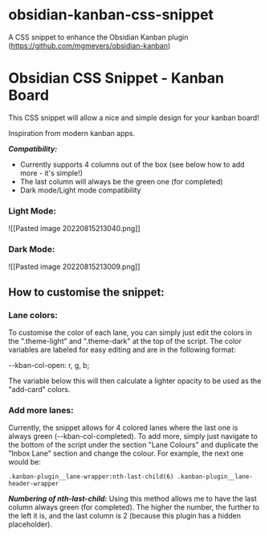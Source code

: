 # obsidian-kanban-css-snippet
A CSS snippet to enhance the Obsidian Kanban plugin (https://github.com/mgmeyers/obsidian-kanban)

# Obsidian CSS Snippet -  Kanban Board 

This CSS snippet will allow a nice and simple design for your kanban board!

Inspiration from modern kanban apps.

***Compatibility:***
- Currently supports 4 columns out of the box (see below how to add more - it's simple!)
- The last column will always be the green one (for completed)
- Dark mode/Light mode compatibility

### Light Mode:

![[Pasted image 20220815213040.png]]
### Dark Mode:
![[Pasted image 20220815213009.png]]

## How to customise the snippet:

### Lane colors:
To customise the color of each lane, you can simply just edit the colors in the ".theme-light" and ".theme-dark" at the top of the script. The color variables are labeled for easy editing and are in the following format:

--kban-col-open: r, g, b;

The variable below this will then calculate a lighter opacity to be used as the "add-card" colors.

### Add more lanes:
Currently, the snippet allows for 4 colored lanes where the last one is always green (--kban-col-completed). To add more, simply just navigate to the bottom of the script under the section "Lane Colours" and duplicate the "Inbox Lane" section and change the colour. For example, the next one would be:

```
.kanban-plugin__lane-wrapper:nth-last-child(6) .kanban-plugin__lane-header-wrapper 
```

***Numbering of nth-last-child:***
Using this method allows me to have the last column always green (for completed). The higher the number, the further to the left it is, and the last column is 2 (because this plugin has a hidden placeholder).


